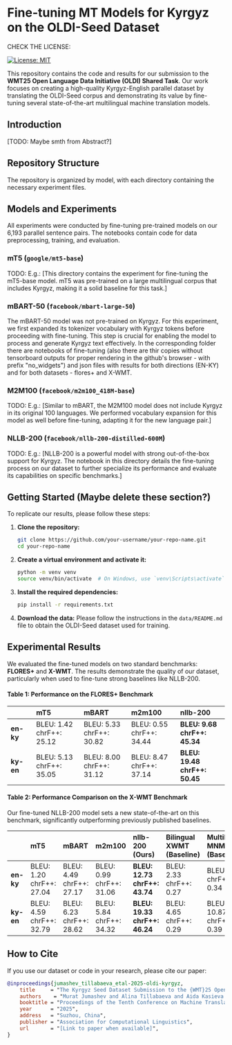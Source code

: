 # Fine-tuning MT Models for Kyrgyz on the OLDI-Seed Dataset

CHECK THE LICENSE:

[![License: MIT](https://img.shields.io/badge/License-MIT-yellow.svg)](https://opensource.org/licenses/MIT)

This repository contains the code and results for our submission to the **WMT25 Open Language Data Initiative (OLDI) Shared Task**. Our work focuses on creating a high-quality Kyrgyz-English parallel dataset by translating the OLDI-Seed corpus and demonstrating its value by fine-tuning several state-of-the-art multilingual machine translation models.

## Introduction

[TODO: Maybe smth from Abstract?]

## Repository Structure

The repository is organized by model, with each directory containing the necessary experiment files.


## Models and Experiments

All experiments were conducted by fine-tuning pre-trained models on our 6,193 parallel sentence pairs. The notebooks contain code for data preprocessing, training, and evaluation.

### mT5 (`google/mt5-base`)
TODO: E.g.: [This directory contains the experiment for fine-tuning the mT5-base model. mT5 was pre-trained on a large multilingual corpus that includes Kyrgyz, making it a solid baseline for this task.]

### mBART-50 (`facebook/mbart-large-50`)
The mBART-50 model was not pre-trained on Kyrgyz. For this experiment, we first expanded its tokenizer vocabulary with Kyrgyz tokens before proceeding with fine-tuning. This step is crucial for enabling the model to process and generate Kyrgyz text effectively. In the corresponding folder there are notebooks of fine-tuning (also there are thir copies without tensorboard outputs for proper rendering in the github's browser - with prefix "no_widgets") and json files with results for both directions (EN-KY) and for both datasets - flores+ and X-WMT.

### M2M100 (`facebook/m2m100_418M-base`)
TODO: E.g.: [Similar to mBART, the M2M100 model does not include Kyrgyz in its original 100 languages. We performed vocabulary expansion for this model as well before fine-tuning, adapting it for the new language pair.]

### NLLB-200 (`facebook/nllb-200-distilled-600M`)
TODO: E.g.: [NLLB-200 is a powerful model with strong out-of-the-box support for Kyrgyz. The notebook in this directory details the fine-tuning process on our dataset to further specialize its performance and evaluate its capabilities on specific benchmarks.]

## Getting Started (Maybe delete these section?)

To replicate our results, please follow these steps:

1.  **Clone the repository:**
    ```bash
    git clone https://github.com/your-username/your-repo-name.git
    cd your-repo-name
    ```

2.  **Create a virtual environment and activate it:**
    ```bash
    python -m venv venv
    source venv/bin/activate  # On Windows, use `venv\Scripts\activate`
    ```

3.  **Install the required dependencies:**
    ```bash
    pip install -r requirements.txt
    ```

4.  **Download the data:**
    Please follow the instructions in the `data/README.md` file to obtain the OLDI-Seed dataset used for training.

## Experimental Results

We evaluated the fine-tuned models on two standard benchmarks: **FLORES+** and **X-WMT**. The results demonstrate the quality of our dataset, particularly when used to fine-tune strong baselines like NLLB-200.

#### Table 1: Performance on the FLORES+ Benchmark

|           | mT5                               | mBART                             | m2m100                            | **nllb-200**                        |
| :-------- | :-------------------------------- | :-------------------------------- | :-------------------------------- | :---------------------------------- |
| **en-ky** | BLEU: 1.42<br>chrF++: 25.12       | BLEU: 5.33<br>chrF++: 30.82       | BLEU: 0.55<br>chrF++: 34.44       | **BLEU: 9.68**<br>**chrF++: 45.34**  |
| **ky-en** | BLEU: 5.13<br>chrF++: 35.05       | BLEU: 8.00<br>chrF++: 31.12       | BLEU: 8.47<br>chrF++: 37.14       | **BLEU: 19.48**<br>**chrF++: 50.45** |

#### Table 2: Performance Comparison on the X-WMT Benchmark

Our fine-tuned NLLB-200 model sets a new state-of-the-art on this benchmark, significantly outperforming previously published baselines.

|           | mT5                               | mBART                             | m2m100                            | **nllb-200 (Ours)**                 | Bilingual XWMT (Baseline)        | Multilingual MNMT (Baseline)     |
| :-------- | :-------------------------------- | :-------------------------------- | :-------------------------------- | :---------------------------------- | :------------------------------- | :------------------------------- |
| **en-ky** | BLEU: 1.20<br>chrF++: 27.04       | BLEU: 4.49<br>chrF++: 27.17       | BLEU: 0.99<br>chrF++: 31.06       | **BLEU: 12.73**<br>**chrF++: 43.74** | BLEU: 2.33<br>chrF++: 0.27       | BLEU: 4.64<br>chrF++: 0.34       |
| **ky-en** | BLEU: 4.59<br>chrF++: 32.79       | BLEU: 6.23<br>chrF++: 28.62       | BLEU: 5.84<br>chrF++: 34.32       | **BLEU: 19.33**<br>**chrF++: 46.24** | BLEU: 4.65<br>chrF++: 0.29       | BLEU: 10.87<br>chrF++: 0.39      |

## How to Cite

If you use our dataset or code in your research, please cite our paper:

```bibtex
@inproceedings{jumashev_tillabaeva_etal-2025-oldi-kyrgyz,
    title     = "The Kyrgyz Seed Dataset Submission to the {WMT}25 Open Language Data Initiative Shared Task",
    authors    = "Murat Jumashev and Alina Tillabaeva and Aida Kasieva and Turgunbek Omurkanov and Akylai Musaeva and Meerim Emil kyzy and Gulaiym Chagataeva and Jonathan Washington",
    booktitle = "Proceedings of the Tenth Conference on Machine Translation ({WMT}25)",
    year      = "2025",
    address   = "Suzhou, China",
    publisher = "Association for Computational Linguistics",
    url       = "[Link to paper when available]",
}
```
